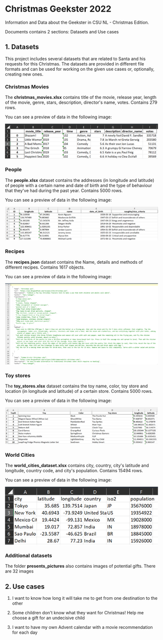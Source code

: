 # Christmas Geekster 2022
Information and Data about the Geekster in CSU NL - Christmas Edition.

Documents contains 2 sections: Datasets and Use cases

## 1. Datasets

This project includes several datasets that are related to Santa and his requests for this Christmas. The datasets are provided in different file formats and can be used for working on the given use cases or, optionally, creating new ones.

### Christmas Movies
The **christmas_movies.xlsx** contains title of the movie, release year, length of the movie, genre, stars, description, director's name, votes. Contains 279 rows.

You can see a preview of data in the following image:

![christmas_movies.xlsx](data_snapshots/christmas_movies1.png)

### People

The **people.xlsx** dataset contains the addresses (in longitude and latitude) of people with a certain name and date of birth and the type of behaviour that they've had during the past year. Contains 5000 rows. 

You can see a preview of data in the following image:

![people.xlsx](data_snapshots/people.png)

### Recipes

The **recipes.json** dataset contains the Name, details and methods of different recipes. Contains 1617 objects. 

You can see a preview of data in the following image:

![recipes.json](data_snapshots/recipes.png)

### Toy stores

The **toy_stores.xlsx** dataset contains the toy name, color, toy store and location (in longitude and latitude) of a certain store.  Contains 5000 rows.  

You can see a preview of data in the following image:


![toy_stores.xlsx](data_snapshots/toy_stores.png)

### World Cities
The **world_cities_dataset.xlsx** contains city, country, city's latitude and longitude, country code, and city's population. Contains 15494 rows.

You can see a preview of data in the following image:

![world_cities_dataset.xlsx](data_snapshots/world_cities.png)

### Additional datasets

The folder **presents_pictures** also contains images of potential gifts. There are 32 images


## 2. Use cases

1. I want to know how long it will take me to get from one destination to the other   

2. Some children don't know what they want for Christmas! Help me choose a gift for an undecisive child 

3. I want to have my own Advent calendar with a movie recommendation for each day
